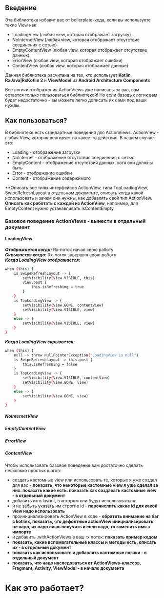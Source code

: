 ## Введение
Эта библиотека избавит вас от boilerplate-кода, если вы используете такие View как:
- LoadingView (любая view, которая отображает загрузку)
- NoInternetView (любая view, которая отображает отсутствие соединения с сетью)
- EmptyContentView (любая view, которая отображает отсутствие данных)
- ErrorView (любая view, которая отображает ошибки)
- ContentView (любая view, которая отображает данные)

Данная библиотека расчитана на тех, кто использует **Kotlin**, **RxJava|RxKotlin 2** и **ViewModel** из **Android Architecture Components**

Все логики отображения ActionViews уже написаны за вас, вам остается только пользоваться библиотекой! Но если базовых логик вам будет недостаточно - вы можете легко дописать их сами под ваши нужды.

## Как пользоваться?
В библиотеке есть стандартные поведения для ActionViews. ActionView - любая View, которая реагирует на какое-то действие. В нашем случае это: 
- Loading - отображение загрузки
- NoInternet - отображение отсутствия соединения с сетью
- EmptyContent - отображение отсутствия данных, хотя они должны быть
- Error - отображение ошибки
- Content - отображение содержимого

**Описать все типы интерфейсов ActionView, типа TopLoadingView, SwipeRefreshLayout в отдельном документе, описать когда какой использовать и зачем они нужны, как добавлять свой тип ActionView. 
**Описать как работать с каждой из ActionView**, например, для EmptyContent нужно устанавливать isContentEmpty

### Базовое поведение ActionViews - **вынести в отдельный документ**
#### LoadingView
***Отображается когда:*** Rx-поток начал свою работу  
***Скрывается когда:*** Rx-поток завершил свою работу  
***Когда LoadingView отображается:***  
```sh 
when (this) {
    is SwipeRefreshLayout -> {
        setVisibility(View.VISIBLE, this)
        view.post {
            this.isRefreshing = true
        }
    }
    is TopLoadingView -> {
        setVisibility(View.GONE, contentView)
        setVisibility(View.VISIBLE, view)
    }
    else -> {
        setVisibility(View.VISIBLE, view)
    }
}
```
***Когда LoadingView скрывается:***
```sh 
when (this) {
    null -> throw NullPointerException("LoadingView is null")
    is SwipeRefreshLayout -> this.post {
        this.isRefreshing = false
    }
    is TopLoadingView -> {
        setVisibility(View.VISIBLE, contentView)
        setVisibility(View.GONE, view)
    }
    else -> {
        setVisibility(View.GONE, view)
    }
}
```
##### NoInternetView
##### EmptyContentView
##### ErrorView
##### ContentView


Чтобы использовать базовое поведение вам достаточно сделать несколько простых шагов:
- создать кастомные view или использовать те, которые я уже создал для вас - **показать, что некоторые кастомные view я уже сделал за них. показать какие есть. показать как создавать кастомные view - в отдельный документ**
- добавить их в layout, в котором они будут использоваться:
- и не забыть указать им строгие id - **перечислить какие id для какой view надо использовать**
- проинициализировать ActionView в коде - **обратить внимание на баг с kotlinx, показать, что дефолтные actionView инициализировать не надо, их надо лишь получить и если надо, то заменить имя в импорте**
- и добавить .withActionViews в ваш rx поток: **показать пример кодом**
- **показать, какие вспомогательные классы и методы есть, описать их - в отдельный документ**
- **показать как использовать и добавлять кастомные логики - в отдельный документ**
- **показать, что надо наследоваться от ActionViews-классов, Fragment, Activity, ViewModel - в начало документа**

# Как это работает?

